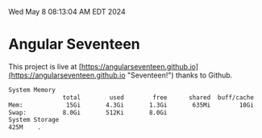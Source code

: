 Wed May  8 08:13:04 AM EDT 2024

# Angular Seventeen


This project is live at [https://angularseventeen.github.io](https://angularseventeen.github.io "Seventeen!") thanks to Github.

```bash
System Memory
               total        used        free      shared  buff/cache   available
Mem:            15Gi       4.3Gi       1.3Gi       635Mi        10Gi        10Gi
Swap:          8.0Gi       512Ki       8.0Gi
System Storage
425M	.
